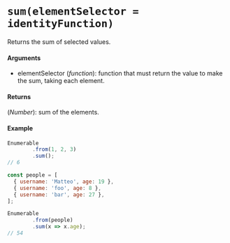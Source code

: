 # `sum(elementSelector = identityFunction)`

Returns the sum of selected values.

#### Arguments

- elementSelector (*function*): function that must return the value to make the sum, taking each element.

#### Returns

(*Number*): sum of the elements.

#### Example

```js
Enumerable
        .from(1, 2, 3)
        .sum();
// 6

const people = [
  { username: 'Matteo', age: 19 },
  { username: 'foo', age: 8 },
  { username: 'bar', age: 27 },
];

Enumerable
        .from(people)
        .sum(x => x.age);
// 54
```
